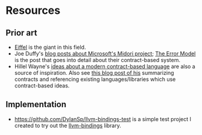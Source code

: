# Resources

## Prior art

- [Eiffel](https://www.eiffel.org/) is the giant in this field.
- Joe Duffy's [blog posts about Microsoft's Midori project](http://joeduffyblog.com/2015/11/03/blogging-about-midori/); [The Error Model](http://joeduffyblog.com/2016/02/07/the-error-model/) is the post that goes into detail about their contract-based system.
- Hillel Wayne's [ideas about a modern contract-based language](https://buttondown.email/hillelwayne/archive/six-programming-languages-id-like-to-see/) are also a source of inspiration. Also see [this blog post of his](https://www.hillelwayne.com/post/contracts/) summarizing contracts and referencing existing languages/libraries which use contract-based ideas.

## Implementation

- https://github.com/DylanSp/llvm-bindings-test is a simple test project I created to try out the [llvm-bindings](https://github.com/ApsarasX/llvm-bindings) library.
